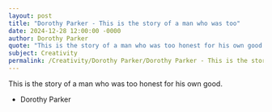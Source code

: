 ```yaml
---
layout: post
title: "Dorothy Parker - This is the story of a man who was too"
date: 2024-12-28 12:00:00 -0000
author: Dorothy Parker
quote: "This is the story of a man who was too honest for his own good."
subject: Creativity
permalink: /Creativity/Dorothy Parker/Dorothy Parker - This is the story of a man who was too
---
```


This is the story of a man who was too honest for his own good.

- Dorothy Parker
